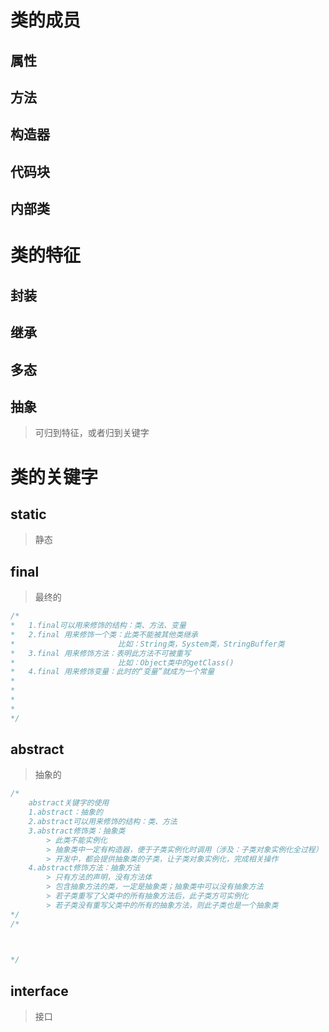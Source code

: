 # 类的成员

## 属性

## 方法

## 构造器

## 代码块

## 内部类



# 类的特征

## 封装

## 继承

## 多态

## 抽象

> 可归到特征，或者归到关键字



# 类的关键字

## static

> 静态



## final

> 最终的

```java
/*
*	1.final可以用来修饰的结构：类、方法、变量
*	2.final 用来修饰一个类：此类不能被其他类继承
*						比如：String类，System类，StringBuffer类
*	3.final 用来修饰方法：表明此方法不可被重写
*						比如：Object类中的getClass()
*	4.final 用来修饰变量：此时的“变量”就成为一个常量
*
*
*
*
*/
```



## abstract

> 抽象的

```java
/*
	abstract关键字的使用
	1.abstract：抽象的
	2.abstract可以用来修饰的结构：类、方法
	3.abstract修饰类：抽象类
		> 此类不能实例化
		> 抽象类中一定有构造器，便于子类实例化时调用（涉及：子类对象实例化全过程）
		> 开发中，都会提供抽象类的子类，让子类对象实例化，完成相关操作
	4.abstract修饰方法：抽象方法
		> 只有方法的声明，没有方法体
		> 包含抽象方法的类，一定是抽象类；抽象类中可以没有抽象方法
		> 若子类重写了父类中的所有抽象方法后，此子类方可实例化
		> 若子类没有重写父类中的所有的抽象方法，则此子类也是一个抽象类
*/
/*
	


*/

```



## interface

> 接口













